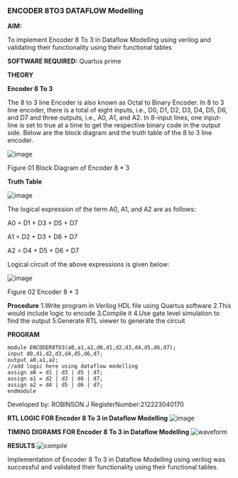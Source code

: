 ### ENCODER 8TO3 DATAFLOW Modelling

**AIM:**

To implement  Encoder 8 To 3 in Dataflow Modelling using verilog and validating their functionality using their functional tables

**SOFTWARE REQUIRED:** Quartus prime

**THEORY**

**Encoder 8 To 3**

The 8 to 3 line Encoder is also known as Octal to Binary Encoder. In 8 to 3 line encoder, there is a total of eight inputs, i.e., D0, D1, D2, D3, D4, D5, D6, and D7 and three outputs, i.e., A0, A1, and A2. In 8-input lines, one input-line is set to true at a time to get the respective binary code in the output side. Below are the block diagram and the truth table of the 8 to 3 line encoder.

![image](https://github.com/naavaneetha/ENCODER8TO3DATAFLOW/assets/154305477/0bc242c1-eb9e-4c47-afe5-30428470efc3)

Figure 01  Block Diagram of Encoder 8 * 3

**Truth Table**

![image](https://github.com/naavaneetha/ENCODER8TO3DATAFLOW/assets/154305477/35496b14-ae6e-4cd1-9abd-d6736b576575)

The logical expression of the term A0, A1, and A2 are as follows:

A0 = D1 + D3 + D5 + D7

A1 = D2 + D3 + D6 + D7

A2 = D4 + D5 + D6 + D7

Logical circuit of the above expressions is given below:

![image](https://github.com/naavaneetha/ENCODER8TO3DATAFLOW/assets/154305477/95acaee6-c873-4c75-89eb-ef09fb158053)

Figure 02  Encoder 8 * 3

**Procedure**
1.Write program in Verilog HDL file using Quartus software
2.This would include logic to encode
3.Compile it
4.Use gate level simulation to find the output
5.Generate RTL viewer to generate the circuit

**PROGRAM**
```
module ENCODER8TO3(a0,a1,a2,d0,d1,d2,d3,d4,d5,d6,d7);
input d0,d1,d2,d3,d4,d5,d6,d7;
output a0,a1,a2;
//add logic here using dataflow modelling
assign a0 = d1 | d3 | d5 | d7;
assign a1 = d2 | d3 | d6 | d7;
assign a2 = d4 | d5 | d6 | d7;
endmodule
```
Developed by: ROBINSON J
RegisterNumber:212223040170

**RTL LOGIC FOR Encoder 8 To 3 in Dataflow Modelling**
![image](https://github.com/CodesWithRobi/de-ENCODER8TO3DATAFLOW/assets/130537166/925c352d-50f6-410e-935e-5cc2bc889826)

**TIMING DIGRAMS FOR Encoder 8 To 3 in Dataflow Modelling**
![waveform](https://github.com/CodesWithRobi/de-ENCODER8TO3DATAFLOW/assets/130537166/a6bc3c30-a4d6-4ab8-81f2-ea9ec749ef1d)

**RESULTS**
![compile](https://github.com/CodesWithRobi/de-ENCODER8TO3DATAFLOW/assets/130537166/6a670fe8-ba6c-4165-8225-2414675d9423)

Implementation of  Encoder 8 To 3 in Dataflow Modelling using verilog was successful and validated their functionality using their functional tables.





